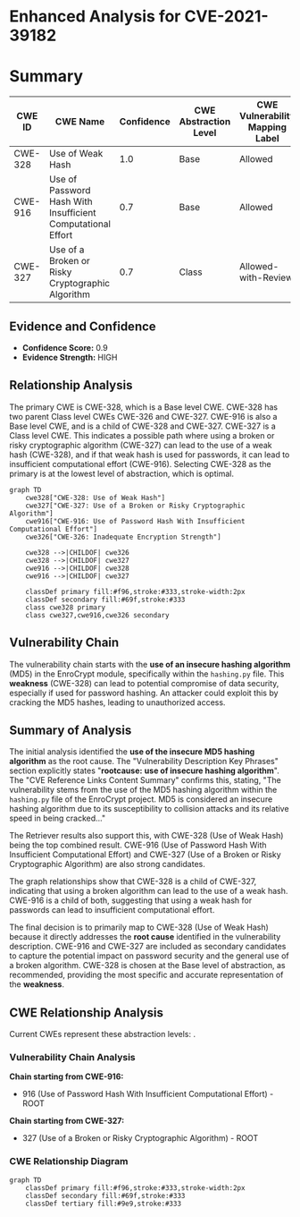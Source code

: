 # Enhanced Analysis for CVE-2021-39182

# Summary
| CWE ID | CWE Name | Confidence | CWE Abstraction Level | CWE Vulnerability Mapping Label | CWE-Vulnerability Mapping Notes |
|---|---|---|---|---|---|
| CWE-328 | Use of Weak Hash | 1.0 | Base | Allowed | Primary CWE |
| CWE-916 | Use of Password Hash With Insufficient Computational Effort | 0.7 | Base | Allowed | Secondary Candidate |
| CWE-327 | Use of a Broken or Risky Cryptographic Algorithm | 0.7 | Class | Allowed-with-Review | Secondary Candidate |

## Evidence and Confidence

*   **Confidence Score:** 0.9
*   **Evidence Strength:** HIGH

## Relationship Analysis
The primary CWE is CWE-328, which is a Base level CWE. CWE-328 has two parent Class level CWEs CWE-326 and CWE-327. CWE-916 is also a Base level CWE, and is a child of CWE-328 and CWE-327. CWE-327 is a Class level CWE. This indicates a possible path where using a broken or risky cryptographic algorithm (CWE-327) can lead to the use of a weak hash (CWE-328), and if that weak hash is used for passwords, it can lead to insufficient computational effort (CWE-916). Selecting CWE-328 as the primary is at the lowest level of abstraction, which is optimal.

```mermaid
graph TD
    cwe328["CWE-328: Use of Weak Hash"]
    cwe327["CWE-327: Use of a Broken or Risky Cryptographic Algorithm"]
    cwe916["CWE-916: Use of Password Hash With Insufficient Computational Effort"]
    cwe326["CWE-326: Inadequate Encryption Strength"]
    
    cwe328 -->|CHILDOF| cwe326
    cwe328 -->|CHILDOF| cwe327
    cwe916 -->|CHILDOF| cwe328
    cwe916 -->|CHILDOF| cwe327
    
    classDef primary fill:#f96,stroke:#333,stroke-width:2px
    classDef secondary fill:#69f,stroke:#333
    class cwe328 primary
    class cwe327,cwe916,cwe326 secondary
```

## Vulnerability Chain
The vulnerability chain starts with the **use of an insecure hashing algorithm** (MD5) in the EnroCrypt module, specifically within the `hashing.py` file. This **weakness** (CWE-328) can lead to potential compromise of data security, especially if used for password hashing. An attacker could exploit this by cracking the MD5 hashes, leading to unauthorized access.

## Summary of Analysis
The initial analysis identified the **use of the insecure MD5 hashing algorithm** as the root cause. The "Vulnerability Description Key Phrases" section explicitly states "**rootcause:** **use of insecure hashing algorithm**". The "CVE Reference Links Content Summary" confirms this, stating, "The vulnerability stems from the use of the MD5 hashing algorithm within the `hashing.py` file of the EnroCrypt project. MD5 is considered an insecure hashing algorithm due to its susceptibility to collision attacks and its relative speed in being cracked..."

The Retriever results also support this, with CWE-328 (Use of Weak Hash) being the top combined result. CWE-916 (Use of Password Hash With Insufficient Computational Effort) and CWE-327 (Use of a Broken or Risky Cryptographic Algorithm) are also strong candidates.

The graph relationships show that CWE-328 is a child of CWE-327, indicating that using a broken algorithm can lead to the use of a weak hash. CWE-916 is a child of both, suggesting that using a weak hash for passwords can lead to insufficient computational effort.

The final decision is to primarily map to CWE-328 (Use of Weak Hash) because it directly addresses the **root cause** identified in the vulnerability description. CWE-916 and CWE-327 are included as secondary candidates to capture the potential impact on password security and the general use of a broken algorithm. CWE-328 is chosen at the Base level of abstraction, as recommended, providing the most specific and accurate representation of the **weakness**.


## CWE Relationship Analysis

Current CWEs represent these abstraction levels: .


### Vulnerability Chain Analysis

**Chain starting from CWE-916:**
- 916 (Use of Password Hash With Insufficient Computational Effort) - ROOT


**Chain starting from CWE-327:**
- 327 (Use of a Broken or Risky Cryptographic Algorithm) - ROOT



### CWE Relationship Diagram

```mermaid
graph TD
    classDef primary fill:#f96,stroke:#333,stroke-width:2px
    classDef secondary fill:#69f,stroke:#333
    classDef tertiary fill:#9e9,stroke:#333
```